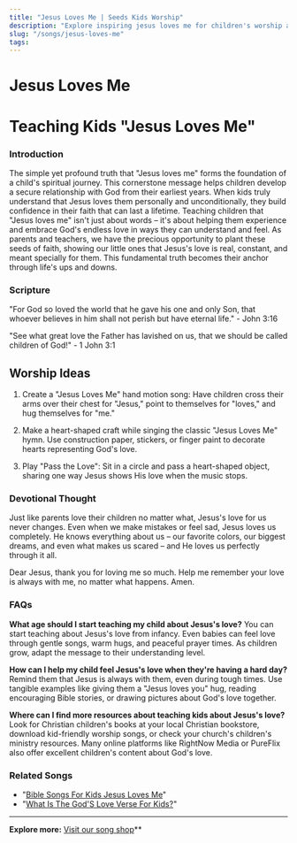 ```yaml
---
title: "Jesus Loves Me | Seeds Kids Worship"
description: "Explore inspiring jesus loves me for children's worship and faith development. Biblical music resources for families and ministry."
slug: "/songs/jesus-loves-me"
tags:
---
```


# Jesus Loves Me

# Teaching Kids "Jesus Loves Me"

### Introduction
The simple yet profound truth that "Jesus loves me" forms the foundation of a child's spiritual journey. This cornerstone message helps children develop a secure relationship with God from their earliest years. When kids truly understand that Jesus loves them personally and unconditionally, they build confidence in their faith that can last a lifetime. Teaching children that "Jesus loves me" isn't just about words – it's about helping them experience and embrace God's endless love in ways they can understand and feel. As parents and teachers, we have the precious opportunity to plant these seeds of faith, showing our little ones that Jesus's love is real, constant, and meant specially for them. This fundamental truth becomes their anchor through life's ups and downs.

### Scripture
"For God so loved the world that he gave his one and only Son, that whoever believes in him shall not perish but have eternal life." - John 3:16

"See what great love the Father has lavished on us, that we should be called children of God!" - 1 John 3:1

## Worship Ideas
1. Create a "Jesus Loves Me" hand motion song: Have children cross their arms over their chest for "Jesus," point to themselves for "loves," and hug themselves for "me."

2. Make a heart-shaped craft while singing the classic "Jesus Loves Me" hymn. Use construction paper, stickers, or finger paint to decorate hearts representing God's love.

3. Play "Pass the Love": Sit in a circle and pass a heart-shaped object, sharing one way Jesus shows His love when the music stops.

### Devotional Thought
Just like parents love their children no matter what, Jesus's love for us never changes. Even when we make mistakes or feel sad, Jesus loves us completely. He knows everything about us – our favorite colors, our biggest dreams, and even what makes us scared – and He loves us perfectly through it all.

Dear Jesus, thank you for loving me so much. Help me remember your love is always with me, no matter what happens. Amen.

### FAQs
**What age should I start teaching my child about Jesus's love?**
You can start teaching about Jesus's love from infancy. Even babies can feel love through gentle songs, warm hugs, and peaceful prayer times. As children grow, adapt the message to their understanding level.

**How can I help my child feel Jesus's love when they're having a hard day?**
Remind them that Jesus is always with them, even during tough times. Use tangible examples like giving them a "Jesus loves you" hug, reading encouraging Bible stories, or drawing pictures about God's love together.

**Where can I find more resources about teaching kids about Jesus's love?**
Look for Christian children's books at your local Christian bookstore, download kid-friendly worship songs, or check your church's children's ministry resources. Many online platforms like RightNow Media or PureFlix also offer excellent children's content about God's love.

### Related Songs

- "[Bible Songs For Kids Jesus Loves Me](/songs/bible-songs-for-kids-jesus-loves-me/)"
- "[What Is The God'S Love Verse For Kids?](/songs/what-is-the-god-s-love-verse-for-kids/)"

---

**Explore more:** [Visit our song shop](https://seedskidsworship.com/shop)**

<!-- Schema Markup -->
<script type="application/ld+json">
{
  "@context": "https://schema.org",
  "@type": "MusicRecording",
  "name": "Jesus Loves Me",
  "byArtist": {
    "@type": "MusicGroup",
    "name": "Seeds Kids Worship"
  },
  "isFamilyFriendly": true,
  "url": "https://seedskidsworship.com/songs/jesus-loves-me/"
}
</script>